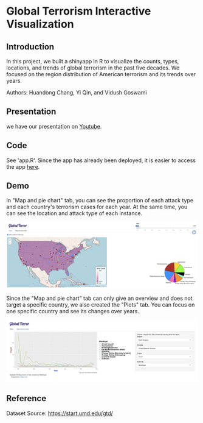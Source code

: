# Global Terrorism Interactive Visualization

## Introduction
In this project, we built a shinyapp in R to visualize the counts, types, locations, and trends of global terrorism in the past five decades. We focused on the region distribution of American terrorism and its trends over years. 

Authors: Huandong Chang, Yi Qin, and Vidush Goswami

## Presentation
we have our presentation on [Youtube](https://www.youtube.com/watch?v=R8nh2km174Q).

## Code
See 'app.R'. Since the app has already been deployed, it is easier to access the app [here](https://huandongchang.shinyapps.io/GlobalTerrorism/,target="_blank").

## Demo
In "Map and pie chart" tab, you can see the proportion of each attack type and each country's terrorism cases for each year. At the same time, you can see the location and attack type of each instance. 


![](Demos/map.png)







Since the "Map and pie chart" tab can only give an overview and does not target a specific country, we also created the "Plots" tab. You can focus on one specific country and see its changes over years.


![](Demos/plot.png)



## Reference
Dataset Source: https://start.umd.edu/gtd/
